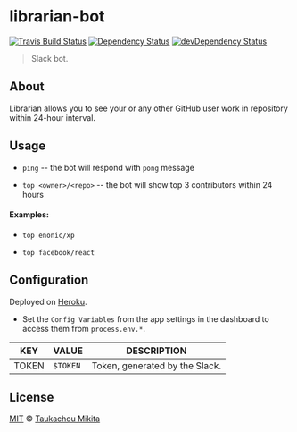 librarian-bot
==

[![Travis Build Status][travis-image]][travis-url]
[![Dependency Status][dep-image]][dep-url]
[![devDependency Status][devdep-image]][devdep-url]
<!-- [![AppVeyor Build Status][appveyor-image]][appveyor-url] -->
<!-- [![Coverage Status][coveralls-image]][coveralls-url] -->

> Slack bot.

## About

Librarian allows you to see your or any other GitHub user work in repository within 24-hour interval.

## Usage

* `ping` -- the bot will respond with `pong` message

* `top <owner>/<repo>` -- the bot will show top 3 contributors within 24 hours

#### Examples:

* `top enonic/xp`

* `top facebook/react`

## Configuration

Deployed on [Heroku](https://heroku.com).

* Set the `Config Variables` from the app settings in the dashboard to access them from `process.env.*`.

| KEY   | VALUE     | DESCRIPTION |
| ----- | --------- | ----------- |
| TOKEN | `$TOKEN`  | Token, generated by the Slack. |


## License

[MIT](LICENSE) © [Taukachou Mikita](https://edloidas.com)

<!-- Links -->
[travis-url]: https://travis-ci.org/edloidas/librarian-bot
[travis-image]: https://img.shields.io/travis/edloidas/librarian-bot.svg?label=linux%20build

[appveyor-url]: https://ci.appveyor.com/project/edloidas/librarian-bot
[appveyor-image]: https://img.shields.io/appveyor/ci/edloidas/librarian-bot.svg?label=windows%20build

[coveralls-url]: https://coveralls.io/github/edloidas/librarian-bot?branch=master
[coveralls-image]: https://coveralls.io/repos/github/edloidas/librarian-bot/badge.svg?branch=master

[dep-url]: https://david-dm.org/edloidas/librarian-bot
[dep-image]: https://david-dm.org/edloidas/librarian-bot.svg

[devdep-url]: https://david-dm.org/edloidas/librarian-bot#info=devDependencies
[devdep-image]: https://david-dm.org/edloidas/librarian-bot/dev-status.svg
